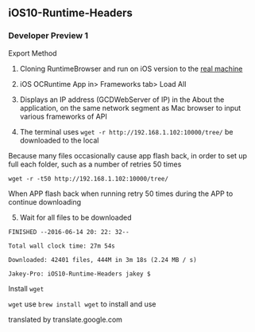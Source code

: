 ## iOS10-Runtime-Headers

### Developer Preview 1

Export Method

1. Cloning RuntimeBrowser and run on iOS version to the [real machine](https://github.com/nst/RuntimeBrowser/)

2. iOS OCRuntime App in> Frameworks tab> Load All

3. Displays an IP address (GCDWebServer of IP) in the About the application, on the same network segment as Mac browser to input various frameworks of API

4. The terminal uses `wget -r http://192.168.1.102:10000/tree/` be downloaded to the local

  Because many files occasionally cause app flash back, in order to set up full each folder, such as a number of retries 50 times

  `wget -r -t50 http://192.168.1.102:10000/tree/`

  When APP flash back when running retry 50 times during the APP to continue downloading

5. Wait for all files to be downloaded

  ```
  FINISHED --2016-06-14 20: 22: 32--

  Total wall clock time: 27m 54s

  Downloaded: 42401 files, 444M in 3m 18s (2.24 MB / s)

  Jakey-Pro: iOS10-Runtime-Headers jakey $
  ```
  Install `wget`

  `wget` use `brew install wget` to install and use

translated by translate.google.com
